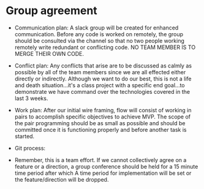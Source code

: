 # Group agreement

- Communication plan: A slack group will be created for enhanced communication.  Before any code is worked on remotely, the group  should be consulted via the channel so that no two people working remotely write redundant or conflicting code. NO TEAM MEMBER IS TO MERGE THEIR OWN CODE. 
- Conflict plan: Any conflicts that arise are to be discussed as calmly as possible by all of the team members since we are all effected either directly or indirectly.  Although we want to do our best, this is not a life and death situation...it's a class project with a specific end goal...to demonstrate we have command over the technologies covered in the last 3 weeks. 
- Work plan: After our initial wire framing, flow will consist of working in pairs to accomplish specific objectives to achieve MVP. The scope of the pair programming should be as small as possible and should be committed once it is functioning properly and before another task is started. 

- Git process: 

- Remember, this is a team effort.  If we cannot collectively agree on a feature or a direction, a group conference should be held for a 15 minute time period after which A time period for implementation will be set or the feature/direction will be dropped. 